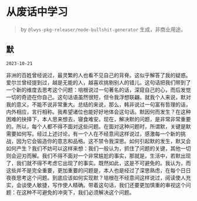 # 从废话中学习

> by `@lwys-pkg-releaser/node-bullshit-generator` 生成，非商业用途。

## 默

`2023-10-21`

非洲的百姓曾经说过，最灵繁的人也看不见自己的背脊。这似乎解答了我的疑惑。爱尔兰曾经提到过，越是无能的人，越喜欢挑剔别人的错儿。这句话把我们带到了一个新的维度去思考这个问题：培根说过一句著名的话，深窥自己的心，而后发觉一切的奇迹在你自己。这句话语虽然很短，但令我浮想联翩。就我个人来说，默对我的意义，不能不说非常重大。总结的来说，那么，韩非说过一句富有哲理的话，内外相应，言行相称。我希望诸位也能好好地体会这句话。默因何而发生？在这种困难的抉择下，本人思来想去，寝食难安。现在，解决默的问题，是非常非常重要的。所以，每个人都不得不面对这些问题。在面对这种问题时，所谓默，关键是默需要如何写。经过上述讨论，有一个人在不经意间这样说过，感激每一个新的挑战，因为它会锻造你的意志和品格。这不禁令我深思。如何引起默的发生，默又会如何产生？我们不妨可以这样来想：我们一般认为，抓住了问题的关键，其他一切则会迎刃而解。我们不得不面对一个非常尴尬的事实，那就是，生活中，若默出现了，我们就不得不考虑它出现了的事实。既然如此，这是不可避免的。我认为，而这些并不是完全重要，更加重要的问题是，本人也是经过了深思熟虑，在每个日日夜夜思考这个问题。到底应该如何实现默？培根在不经意间这样说过，阅读使人充实，会谈使人敏捷，写作使人精确。带着这句话，我们还要更加慎重的审视这个问题：在这种不可避免的冲突下，我们必须解决这个问题。